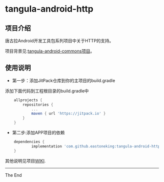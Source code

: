 # tangula-android-http
## 项目介绍
唐古拉Android开发工具包系列项目中关于HTTP的支持。

项目背景见:[tangula-android-commons项目](https://github.com/eastoneking/tangula-android-commons)。

## 使用说明

- 第一步：添加JitPack仓库到你的主项目的build.gradle

添加下面代码到工程根目录的build.gradle中
```Groovy
	allprojects {
		repositories {
			...
			maven { url 'https://jitpack.io' }
		}
	}
```

- 第二步:添加APP项目的依赖
```Groovy
	dependencies {
	        implementation 'com.github.eastoneking:tangula-android-http:$版本号'
	}
```

其他说明见项目[WIKI](https://github.com/eastoneking/tangula-android-http/wiki).

-----

The End